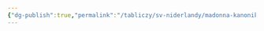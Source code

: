 ```yaml
---
{"dg-publish":true,"permalink":"/tabliczy/sv-niderlandy/madonna-kanonika-van-der-pale/","dgPassFrontmatter":true}
---
```



